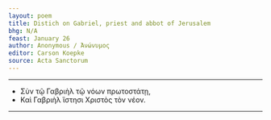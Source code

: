 ```yaml
---
layout: poem
title: Distich on Gabriel, priest and abbot of Jerusalem
bhg: N/A
feast: January 26
author: Anonymous / Ἀνώνυμος
editor: Carson Koepke
source: Acta Sanctorum
---
```


---

- Σὺν τῷ Γαβριὴλ τῷ νόων πρωτοστάτῃ,
- Καὶ Γαβριὴλ ἵστησι Χριστὸς τὸν νέον.

---
